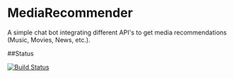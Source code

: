 # MediaRecommender

A simple chat bot integrating different API's to get media recommendations (Music, Movies, News, etc.).

##Status

[![Build Status](https://travis-ci.org/AndreiUngur/mediarecommender.svg?branch=master)](https://travis-ci.org/AndreiUngur/mediarecommender)
